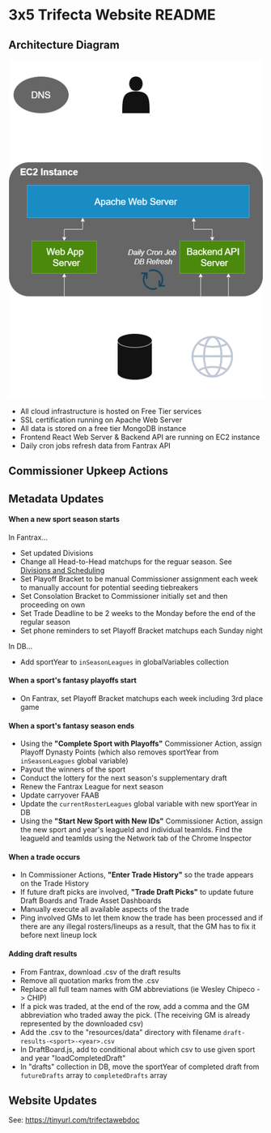 # 3x5 Trifecta Website README

## Architecture Diagram

![Architecture Diagram](src/resources/images/3x5-website-architecture-diagram.png "Architecture Diagram")

- All cloud infrastructure is hosted on Free Tier services
- SSL certification running on Apache Web Server
- All data is stored on a free tier MongoDB instance
- Frontend React Web Server & Backend API are running on EC2 instance
- Daily cron jobs refresh data from Fantrax API

## Commissioner Upkeep Actions

## Metadata Updates

#### When a new sport season starts

In Fantrax...

- Set updated Divisions
- Change all Head-to-Head matchups for the reguar season. See [Divisions and Scheduling](https://docs.google.com/spreadsheets/d/1eckZIAViprHT3ywjrOVDSXUnI_b-HgGwOSL8KCH7EnM/edit?usp=sharing)
- Set Playoff Bracket to be manual Commissioner assignment each week to manually account for potential seeding tiebreakers
- Set Consolation Bracket to Commissioner initially set and then proceeding on own
- Set Trade Deadline to be 2 weeks to the Monday before the end of the regular season
- Set phone reminders to set Playoff Bracket matchups each Sunday night

In DB...

- Add sportYear to `inSeasonLeagues` in globalVariables collection

#### When a sport's fantasy playoffs start

- On Fantrax, set Playoff Bracket matchups each week including 3rd place game

#### When a sport's fantasy season ends

- Using the **"Complete Sport with Playoffs"** Commissioner Action, assign Playoff Dynasty Points (which also removes sportYear from `inSeasonLeagues` global variable)
- Payout the winners of the sport
- Conduct the lottery for the next season's supplementary draft
- Renew the Fantrax League for next season
- Update carryover FAAB
- Update the `currentRosterLeagues` global variable with new sportYear in DB
- Using the **"Start New Sport with New IDs"** Commissioner Action, assign the new sport and year's leagueId and individual teamIds. Find the leagueId and teamIds using the Network tab of the Chrome Inspector

#### When a trade occurs

- In Commissioner Actions, **"Enter Trade History"** so the trade appears on the Trade History
- If future draft picks are involved, **"Trade Draft Picks"** to update future Draft Boards and Trade Asset Dashboards
- Manually execute all available aspects of the trade
- Ping involved GMs to let them know the trade has been processed and if there are any illegal rosters/lineups as a result, that the GM has to fix it before next lineup lock

#### Adding draft results

- From Fantrax, download .csv of the draft results
- Remove all quotation marks from the .csv
- Replace all full team names with GM abbreviations (ie Wesley Chipeco -> CHIP)
- If a pick was traded, at the end of the row, add a comma and the GM abbreviation who traded away the pick. (The receiving GM is already represented by the downloaded csv)
- Add the .csv to the "resources/data" directory with filename `draft-results-<sport>-<year>.csv`
- In DraftBoard.js, add to conditional about which csv to use given sport and year "loadCompletedDraft"
- In "drafts" collection in DB, move the sportYear of completed draft from `futureDrafts` array to `completedDrafts` array

## Website Updates

See: https://tinyurl.com/trifectawebdoc
